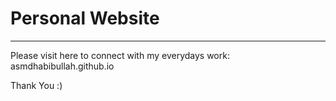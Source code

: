 # Personal Website

---

Please visit here to connect with my everydays work: asmdhabibullah.github.io

Thank You :)

